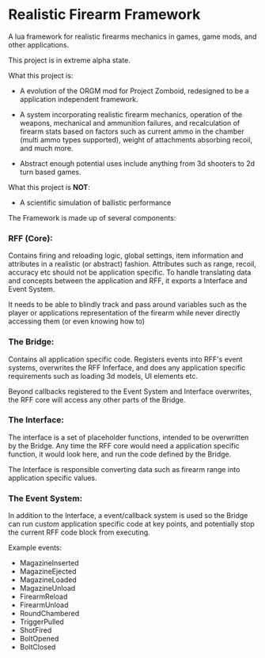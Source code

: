 # Realistic Firearm Framework

A lua framework for realistic firearms mechanics in games, game mods, and other applications.

This project is in extreme alpha state.

What this project is:

* A evolution of the ORGM mod for Project Zomboid, redesigned to be a application independent framework.

* A system incorporating realistic firearm mechanics, operation of the weapons, mechanical and ammunition failures, and 
recalculation of firearm stats based on factors such as current ammo in the chamber (multi ammo types supported), 
weight of attachments absorbing recoil, and much more.

* Abstract enough potential uses include anything from 3d shooters to 2d turn based games. 

What this project is **NOT**:

* A scientific simulation of ballistic performance

The Framework is made up of several components:

### RFF (Core): 
Contains firing and reloading logic, global settings, item information and attributes in a realistic (or abstract) fashion. 
Attributes such as range, recoil, accuracy etc should not be application specific. 
To handle translating data and concepts between the application and RFF, it exports a Interface and Event System.

It needs to be able to blindly track and pass around variables such as the player or applications representation of the firearm while never directly accessing them (or even knowing how to)


### The Bridge:
Contains all application specific code. Registers events into RFF's event systems, overwrites the RFF Inferface, and does any application specific requirements such as loading 3d models, UI elements etc.

Beyond callbacks registered to the Event System and Interface overwrites, the RFF core will access any other parts of the Bridge. 


### The Interface:
The interface is a set of placeholder functions, intended to be overwritten by the Bridge.
Any time the RFF core would need a application specific function, it would look here, and run the code defined by the Bridge.

The Interface is responsible converting data such as firearm range into application specific values. 


### The Event System:
In addition to the Interface, a event/callback system is used so the Bridge can run custom application specific code at key points, and potentially stop the current RFF code block from executing.

Example events:

* MagazineInserted
* MagazineEjected
* MagazineLoaded
* MagazineUnload
* FirearmReload
* FirearmUnload
* RoundChambered
* TriggerPulled
* ShotFired
* BoltOpened
* BoltClosed

 